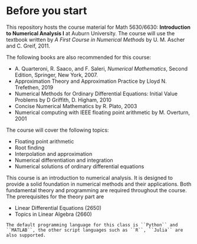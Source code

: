 # Before you start

This repository hosts the course material for Math 5630/6630: **Introduction to Numerical Analysis I** at Auburn University. The course will use the textbook written by *A First Course in Numerical Methods* by U. M. Ascher and C. Greif, 2011.

The following books are also recommended for this course:

- A. Quarteroni, R. Saaco, and F. Saleri, *Numerical Mathematics*, Second Edition, Springer, New York, 2007.
- Approximation Theory and Approximation Practice by Lloyd N. Trefethen, 2019
- Numerical Methods for Ordinary Differential Equations: Initial Value Problems by D Griffith, D. Higham, 2010
- Concise Numerical Mathematics by R. Plato, 2003
- Numerical computing with IEEE floating point arithmetic by M. Overturn, 2001

The course will cover the following topics:

- Floating point arithmetic
- Root finding
- Interpolation and approximation
- Numerical differentiation and integration
- Numerical solutions of ordinary differential equations

This course is an introduction to numerical analysis. It is designed to provide a solid foundation in numerical methods and their applications.   Both fundamental theory and programming are required throughout the course. The prerequisites for the theory part are

- Linear Differential Equations (2650)
- Topics in Linear Algebra (2660)

```{note}
The default programming language for this class is ``Python`` and ``MATLAB``, the other script languages such as ``R``, ``Julia`` are also supported. 
```
